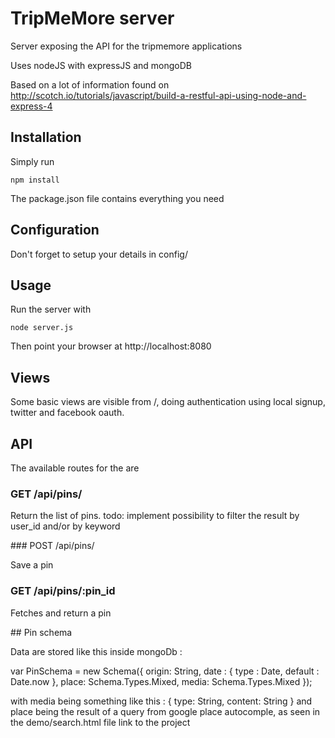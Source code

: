 # TripMeMore server

Server exposing the API for the tripmemore applications

Uses nodeJS with expressJS and mongoDB

Based on a lot of information found on http://scotch.io/tutorials/javascript/build-a-restful-api-using-node-and-express-4

## Installation

Simply run

    npm install

The package.json file contains everything you need

## Configuration 

Don't forget to setup your details in config/

## Usage

Run the server with

    node server.js

Then point your browser at http://localhost:8080

## Views

Some basic views are visible from /, doing authentication using local signup, twitter and facebook oauth. 

## API

The available routes for the are


### GET /api/pins/ 

Return the list of pins.
todo: implement possibility to filter the result by user_id and/or by keyword

### POST /api/pins/

Save a pin

### GET /api/pins/:pin_id

Fetches and return a pin

## Pin schema

Data are stored like this inside mongoDb :

var PinSchema   = new Schema({
   origin: String,
   date : { type : Date, default : Date.now },
   place: Schema.Types.Mixed,
   media: Schema.Types.Mixed
});

with media being something like this : { type: String, content: String }
and place being the result of a query from google place autocomple, as seen in the demo/search.html file link to the project


